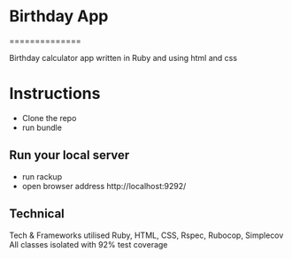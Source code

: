 # Birthday App
==============

Birthday calculator app written in Ruby and using html and css

# Instructions
 - Clone the repo
 - run bundle

 ## Run your local server
 - run rackup 
 - open browser address http://localhost:9292/

 ## Technical
 Tech & Frameworks utilised Ruby, HTML, CSS,  Rspec, Rubocop, Simplecov All classes isolated with 92% test coverage